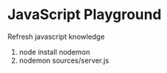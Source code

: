 # JavaScript Playground

Refresh javascript knowledge

1) node install nodemon
2) nodemon sources/server.js
